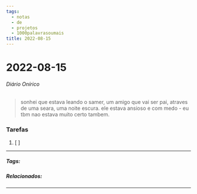 ```yaml
---
tags:
  - notas
  - de
  - projetos
  - 1000palavrasoumais
title: 2022-08-15  
---
```

# 2022-08-15  
###### Diário Onírico
>sonhei que estava leando o samer, um amigo que vai ser pai, atraves de uma seara, uma noite escura. ele estava ansioso e com medo - eu tbm nao estava muito certo tambem.


### Tarefas
1. [ ]  

---

##### Tags:

##### Relacionados: 

---
> 